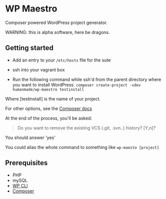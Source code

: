 WP Maestro
==========

Composer powered WordPress project generator.

WARNING: this is alpha software, here be dragons.

Getting started
---------------

- Add an entry to your `/etc/hosts` file for the sute
- ssh into your vagrant box

- Run the following command while ssh'd from the parent directory where you want to install WordPress.
`composer create-project -sdev humanmade/wp-maestro testinstall`

Where [testinstall] is the name of your project.

For other options, see the [Composer docs](https://getcomposer.org/doc/03-cli.md#create-project)

At the end of the process, you'll be asked:
> Do you want to remove the existing VCS (.git, .svn..) history? [Y,n]?

You should answer 'yes'

You could alias the whole command to something like `wp-maesto [project]`

Prerequisites
-------------

- PHP
- mySQL
- [WP CLI](http://wp-cli.org)
- [Composer](http://getcomposer.org)
